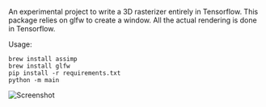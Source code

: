 An experimental project to write a 3D rasterizer entirely in Tensorflow. This package relies on glfw to create a window. All the actual rendering is done in Tensorflow.

Usage:
```
brew install assimp
brew install glfw
pip install -r requirements.txt
python -m main
```

![Screenshot](http://i.imgur.com/qC1HKXE.gif)


